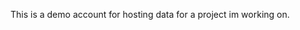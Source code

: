 This is a demo account for hosting data for a project im working on.

<!---
gocgradelms/gocgradelms is a ✨ special ✨ repository because its `README.md` (this file) appears on your GitHub profile.
You can click the Preview link to take a look at your changes.
--->
